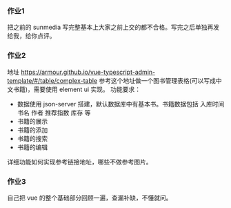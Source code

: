 ### 作业1 
把之前的 sunmedia 写完整基本上大家之前上交的都不合格。写完之后单独再发给我，给你点评。

### 作业2 
地址 https://armour.github.io/vue-typescript-admin-template/#/table/complex-table
参考这个地址做一个图书管理表格(可以写成中文书籍)，需要使用 element ui 实现。
功能要求：
- 数据使用 json-server 搭建，默认数据库中有基本书。书籍数据包括 入库时间 书名 作者 推荐指数 库存 等
- 书籍的展示
- 书籍的添加
- 书籍的搜索
- 书籍的编辑

详细功能如何实现参考链接地址，哪些不做参考图片。

### 作业3
自己把 vue 的整个基础部分回顾一遍，查漏补缺，不懂就问。